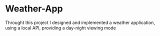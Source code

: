 # Weather-App
Throught this project I designed and implemented a weather application, using a local API, providing a day-night viewing mode
